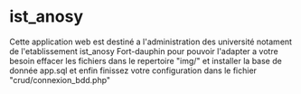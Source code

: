 # ist_anosy
Cette application web est destiné a l'administration des université notament de l'etablissement ist_anosy Fort-dauphin
pour pouvoir l'adapter a votre besoin effacer les fichiers dans le repertoire "img/" et installer la base de donnée app.sql et enfin  finissez votre configuration dans le fichier "crud/connexion_bdd.php"
